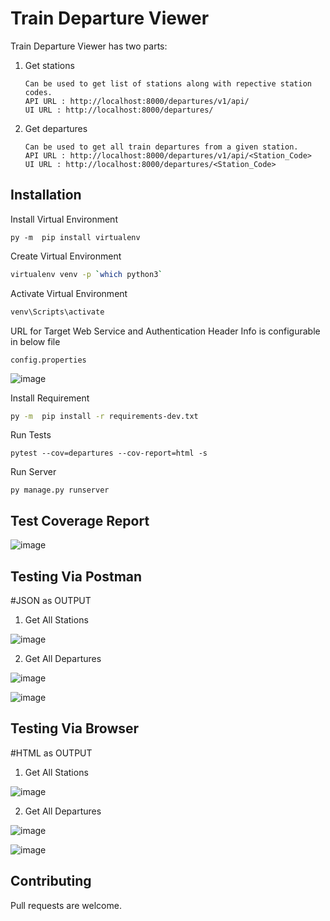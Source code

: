 # Train Departure Viewer

Train Departure Viewer has two parts:

1) Get stations

       Can be used to get list of stations along with repective station codes.
       API URL : http://localhost:8000/departures/v1/api/
       UI URL : http://localhost:8000/departures/


2) Get departures

       Can be used to get all train departures from a given station.
       API URL : http://localhost:8000/departures/v1/api/<Station_Code>
       UI URL : http://localhost:8000/departures/<Station_Code>



## Installation

Install Virtual Environment
```
py -m  pip install virtualenv
```

Create Virtual Environment

```bash
virtualenv venv -p `which python3`
```

Activate Virtual Environment

```bash
venv\Scripts\activate
```

URL for Target Web Service and Authentication Header Info is configurable in below file

```
config.properties

```
![image](https://user-images.githubusercontent.com/48081601/131246534-04fac2f2-28a0-4b9c-9dad-43478a83325a.png)


Install Requirement

```bash
py -m  pip install -r requirements-dev.txt
```

Run Tests
```
pytest --cov=departures --cov-report=html -s
```

Run Server

```
py manage.py runserver
```

## Test Coverage Report

![image](https://user-images.githubusercontent.com/48081601/131246479-22acdd11-6d60-4c42-b919-4f51701855ac.png)


## Testing Via Postman
#JSON as OUTPUT
1) Get All Stations

![image](https://user-images.githubusercontent.com/48081601/131247644-d878c17a-c21e-450b-ae3e-78366c5c8cc6.png)

2) Get All Departures

![image](https://user-images.githubusercontent.com/48081601/131247669-ab6fb84e-c5d6-47e3-8fa5-01598f23e16a.png)

![image](https://user-images.githubusercontent.com/48081601/131255609-7130f685-fdf9-4b2b-9d25-0f3456d2c94d.png)


## Testing Via Browser
#HTML as OUTPUT
1) Get All Stations

![image](https://user-images.githubusercontent.com/48081601/131247690-3a1353f0-8bdd-4092-bab3-6f755b804b01.png)

2) Get All Departures

![image](https://user-images.githubusercontent.com/48081601/131247709-8c6d2171-0649-4279-abc5-8dac80f53151.png)

![image](https://user-images.githubusercontent.com/48081601/131255627-55b91c16-2c34-4be0-8fe8-cdf48347dff3.png)



## Contributing
Pull requests are welcome. 
